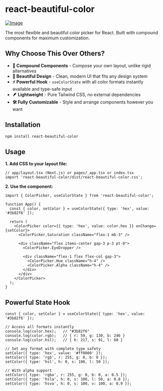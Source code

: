 # react-beautiful-color

[![Image](https://i.hizliresim.com/5o05ik8.png)](https://hizliresim.com/5o05ik8)

The most flexible and beautiful color picker for React. Built with compound components for maximum customization.

## Why Choose This Over Others?

- **🧩 Compound Components** - Compose your own layout, unlike rigid alternatives
- **🎨 Beautiful Design** - Clean, modern UI that fits any design system
- **⚡ Powerful Hook** - `useColorState` with all color formats instantly available and type-safe input
- **🪶 Lightweight** - Pure Tailwind CSS, no external dependencies
- **🛠️ Fully Customizable** - Style and arrange components however you want

## Installation

```bash
npm install react-beautiful-color
```

## Usage

**1. Add CSS to your layout file:**

```tsx
// app/layout.tsx (Next.js) or pages/_app.tsx or index.tsx
import 'react-beautiful-color/dist/react-beautiful-color.css';
```

**2. Use the component:**

```tsx
import { ColorPicker, useColorState } from 'react-beautiful-color';

function App() {
  const { color, setColor } = useColorState({ type: 'hex', value: '#3b82f6' });

  return (
    <ColorPicker color={{ type: 'hex', value: color.hex }} onChange={setColor}>
      <ColorPicker.Saturation className="flex-1 mb-3" />
      
      <div className="flex items-center gap-3 p-3 pt-0">
        <ColorPicker.EyeDropper />
        
        <div className="flex-1 flex flex-col gap-3">
          <ColorPicker.Hue className="h-4" />
          <ColorPicker.Alpha className="h-4" />
        </div>
      </div>
    </ColorPicker>
  );
}
```

## Powerful State Hook

```tsx
const { color, setColor } = useColorState({ type: 'hex', value: '#3b82f6' });

// Access all formats instantly
console.log(color.hex);   // "#3b82f6"
console.log(color.rgb);   // { r: 59, g: 130, b: 246 }
console.log(color.hsl);   // { h: 217, s: 91, l: 60 }

// Set any format with complete type safety
setColor({ type: 'hex', value: '#ff0000' });
setColor({ type: 'rgb', r: 255, g: 0, b: 0 });
setColor({ type: 'hsl', h: 0, s: 100, l: 50 });

// With alpha support
setColor({ type: 'rgba', r: 255, g: 0, b: 0, a: 0.5 });
setColor({ type: 'hsla', h: 0, s: 100, l: 50, a: 0.8 });
setColor({ type: 'hsva', h: 0, s: 100, v: 100, a: 0.9 });
```
